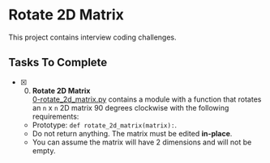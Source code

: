 # Rotate 2D Matrix

This project contains interview coding challenges.

## Tasks To Complete

+ [x] 0. **Rotate 2D Matrix**<br/>[0-rotate_2d_matrix.py](https://github.com/humphreydev5/alx-interview/blob/master/0x07-rotate_2d_matrix/0-rotate_2d_matrix.py) contains a module with a function that rotates an `n` x `n` 2D matrix 90 degrees clockwise with the following requirements:
  + Prototype: `def rotate_2d_matrix(matrix):`.
  + Do not return anything. The matrix must be edited **in-place**.
  + You can assume the matrix will have 2 dimensions and will not be empty.
